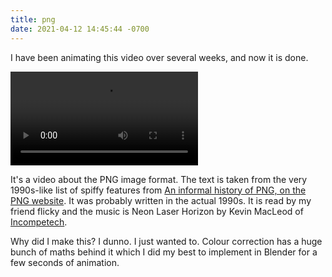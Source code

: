```yaml
---
title: png
date: 2021-04-12 14:45:44 -0700
---
```

I have been animating this video over several weeks, and now it is done.

<video src="/assets/png.mp4"><a href="/assets/png.mp4">Download video (13098580 bytes)</a> because your browser down't support the <code>video</code> element.</video>

It's a video about the PNG image format.
The text is taken from the very 1990s-like list of spiffy features from [An informal history of PNG, on the PNG website](http://www.libpng.org/pub/png/#history). It was probably written in the actual 1990s.
It is read by my friend flicky and the music is Neon Laser Horizon by Kevin MacLeod of [Incompetech](https://incompetech.com).

Why did I make this? I dunno. I just wanted to. Colour correction has a huge bunch of maths behind it which I did my best to implement in Blender for a few seconds of animation.

